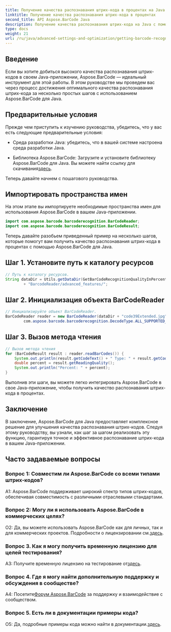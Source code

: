 ```yaml
---
title: Получение качества распознавания штрих-кода в процентах на Java с помощью Aspose.BarCode
linktitle: Получение качества распознавания штрих-кода в процентах
second_title: API Aspose.BarCode Java
description: Получение качества распознавания штрих-кода на Java с помощью Aspose.BarCode. Следуйте нашему пошаговому руководству для достижения оптимальных результатов.
type: docs
weight: 21
url: /ru/java/advanced-settings-and-optimization/getting-barcode-recognition-quality-percent/
---
```

## Введение

Если вы хотите добиться высокого качества распознавания штрих-кодов в своем Java-приложении, Aspose.BarCode — идеальный инструмент для этой работы. В этом руководстве мы проведем вас через процесс достижения оптимального качества распознавания штрих-кода за несколько простых шагов с использованием Aspose.BarCode для Java.

## Предварительные условия

Прежде чем приступить к изучению руководства, убедитесь, что у вас есть следующие предварительные условия:

- Среда разработки Java: убедитесь, что в вашей системе настроена среда разработки Java.

-  Библиотека Aspose.BarCode: Загрузите и установите библиотеку Aspose.BarCode для Java. Вы можете найти ссылку для скачивания[здесь](https://releases.aspose.com/barcode/java/).

Теперь давайте начнем с пошагового руководства.

## Импортировать пространства имен

На этом этапе вы импортируете необходимые пространства имен для использования Aspose.BarCode в вашем Java-приложении.

```java
import com.aspose.barcode.barcoderecognition.BarCodeReader;
import com.aspose.barcode.barcoderecognition.BarCodeResult;


```

Теперь давайте разобьем приведенный пример на несколько шагов, которые помогут вам получить качество распознавания штрих-кода в процентах с помощью Aspose.BarCode для Java.

## Шаг 1. Установите путь к каталогу ресурсов

```java
// Путь к каталогу ресурсов.
String dataDir = Utils.getDataDir(GetBarCodeRecognitionQualityInPercent.class)
		+ "BarcodeReader/advanced_features/";
```

## Шаг 2. Инициализация объекта BarCodeReader

```java
// Инициализируйте объект BarCodeReader.
BarCodeReader reader = new BarCodeReader(dataDir + "code39Extended.jpg",
		com.aspose.barcode.barcoderecognition.DecodeType.ALL_SUPPORTED_TYPES);
```

## Шаг 3. Вызов метода чтения

```java
// Вызов метода чтения
for (BarCodeResult result : reader.readBarCodes()) {
	System.out.println(result.getCodeText() + " Type: " + result.getCodeType());
	double percent = result.getReadingQuality();
	System.out.println("Percent: " + percent);
}
```

Выполнив эти шаги, вы можете легко интегрировать Aspose.BarCode в свое Java-приложение, чтобы получить качество распознавания штрих-кода в процентах.

## Заключение

В заключение, Aspose.BarCode для Java предоставляет комплексное решение для улучшения качества распознавания штрих-кодов. Следуя этому руководству, вы узнали, как шаг за шагом реализовать эту функцию, гарантируя точное и эффективное распознавание штрих-кода в вашем Java-приложении.

## Часто задаваемые вопросы

### Вопрос 1: Совместим ли Aspose.BarCode со всеми типами штрих-кодов?

A1: Aspose.BarCode поддерживает широкий спектр типов штрих-кодов, обеспечивая совместимость с различными отраслевыми стандартами.

### Вопрос 2: Могу ли я использовать Aspose.BarCode в коммерческих целях?

 О2: Да, вы можете использовать Aspose.BarCode как для личных, так и для коммерческих проектов. Подробности о лицензировании см.[здесь](https://purchase.aspose.com/buy).

### Вопрос 3. Как я могу получить временную лицензию для целей тестирования?

A3: Получите временную лицензию на тестирование от[здесь](https://purchase.aspose.com/temporary-license/).

### Вопрос 4. Где я могу найти дополнительную поддержку и обсуждения в сообществе?

 А4: Посетите[Форум Aspose.BarCode](https://forum.aspose.com/c/barcode/13) за поддержку и взаимодействие с сообществом.

### Вопрос 5. Есть ли в документации примеры кода?

 О5: Да, подробные примеры кода можно найти в документации.[здесь](https://reference.aspose.com/barcode/java/).